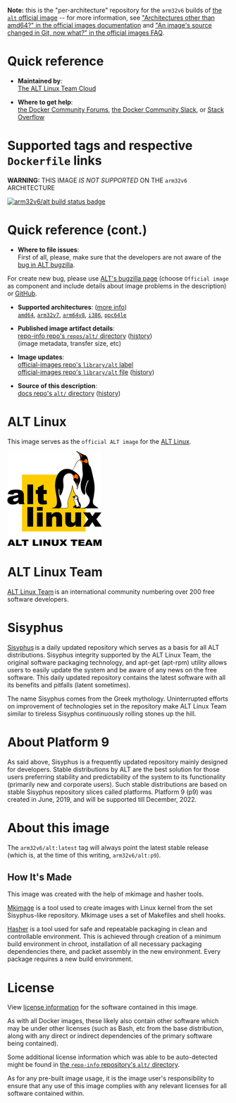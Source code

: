 <!--

********************************************************************************

WARNING:

    DO NOT EDIT "alt/README.md"

    IT IS AUTO-GENERATED

    (from the other files in "alt/" combined with a set of templates)

********************************************************************************

-->

**Note:** this is the "per-architecture" repository for the `arm32v6` builds of [the `alt` official image](https://hub.docker.com/_/alt) -- for more information, see ["Architectures other than amd64?" in the official images documentation](https://github.com/docker-library/official-images#architectures-other-than-amd64) and ["An image's source changed in Git, now what?" in the official images FAQ](https://github.com/docker-library/faq#an-images-source-changed-in-git-now-what).

# Quick reference

-	**Maintained by**:  
	[The ALT Linux Team Cloud](https://github.com/alt-cloud/docker-brew-alt)

-	**Where to get help**:  
	[the Docker Community Forums](https://forums.docker.com/), [the Docker Community Slack](https://dockr.ly/slack), or [Stack Overflow](https://stackoverflow.com/search?tab=newest&q=docker)

# Supported tags and respective `Dockerfile` links

**WARNING:** THIS IMAGE *IS NOT SUPPORTED* ON THE `arm32v6` ARCHITECTURE

[![arm32v6/alt build status badge](https://img.shields.io/jenkins/s/https/doi-janky.infosiftr.net/job/multiarch/job/arm32v6/job/alt.svg?label=arm32v6/alt%20%20build%20job)](https://doi-janky.infosiftr.net/job/multiarch/job/arm32v6/job/alt/)

# Quick reference (cont.)

-	**Where to file issues**:  
	First of all, please, make sure that the developers are not aware of the [bug in ALT bugzilla](https://bugzilla.altlinux.org/buglist.cgi?query_format=advanced&product=Sisyphus&component=docker-ce).

For create new bug, please use [ALT's bugzilla page](https://bugzilla.altlinux.org/enter_bug.cgi?product=Docker) (choose `Official image` as component and include details about image problems in the description) or [GitHub](https://github.com/alt-cloud/docker-brew-alt/issues).

-	**Supported architectures**: ([more info](https://github.com/docker-library/official-images#architectures-other-than-amd64))  
	[`amd64`](https://hub.docker.com/r/amd64/alt/), [`arm32v7`](https://hub.docker.com/r/arm32v7/alt/), [`arm64v8`](https://hub.docker.com/r/arm64v8/alt/), [`i386`](https://hub.docker.com/r/i386/alt/), [`ppc64le`](https://hub.docker.com/r/ppc64le/alt/)

-	**Published image artifact details**:  
	[repo-info repo's `repos/alt/` directory](https://github.com/docker-library/repo-info/blob/master/repos/alt) ([history](https://github.com/docker-library/repo-info/commits/master/repos/alt))  
	(image metadata, transfer size, etc)

-	**Image updates**:  
	[official-images repo's `library/alt` label](https://github.com/docker-library/official-images/issues?q=label%3Alibrary%2Falt)  
	[official-images repo's `library/alt` file](https://github.com/docker-library/official-images/blob/master/library/alt) ([history](https://github.com/docker-library/official-images/commits/master/library/alt))

-	**Source of this description**:  
	[docs repo's `alt/` directory](https://github.com/docker-library/docs/tree/master/alt) ([history](https://github.com/docker-library/docs/commits/master/alt))

# ALT Linux

This image serves as the `official ALT image` for the [ALT Linux](https://altlinux.org/).

![logo](https://raw.githubusercontent.com/docker-library/docs/61272173433fa8dc12405fdeec7e865ca5e95697/alt/logo.png)

# ALT Linux Team

[ALT Linux Team](http://www.altlinux.org/ALT_Linux_Team) is an international community numbering over 200 free software developers.

# Sisyphus

[Sisyphus](https://packages.altlinux.org/ru/Sisyphus/home) is a daily updated repository which serves as a basis for all ALT distributions. Sisyphus integrity supported by the ALT Linux Team, the original software packaging technology, and apt-get (apt-rpm) utility allows users to easily update the system and be aware of any news on the free software. This daily updated repository contains the latest software with all its benefits and pitfalls (latent sometimes).

The name Sisyphus comes from the Greek mythology. Uninterrupted efforts on improvement of technologies set in the repository make ALT Linux Team similar to tireless Sisyphus continuously rolling stones up the hill.

# About Platform 9

As said above, Sisyphus is a frequently updated repository mainly designed for developers. Stable distributions by ALT are the best solution for those users preferring stability and predictability of the system to its functionality (primarily new and corporate users). Such stable distributions are based on stable Sisyphus repository slices called platforms. Platform 9 (p9) was created in June, 2019, and will be supported till December, 2022.

# About this image

The `arm32v6/alt:latest` tag will always point the latest stable release (which is, at the time of this writing, `arm32v6/alt:p9`).

## How It's Made

This image was created with the help of mkimage and hasher tools.

[Mkimage](https://en.altlinux.org/Mkimage) is a tool used to create images with Linux kernel from the set Sisyphus-like repository. Mkimage uses a set of Makefiles and shell hooks.

[Hasher](https://en.altlinux.org/Hasher) is a tool used for safe and repeatable packaging in clean and controllable environment. This is achieved through creation of a minimum build environment in chroot, installation of all necessary packaging dependencies there, and packet assembly in the new environment. Every package requires a new build environment.

# License

View [license information](https://www.basealt.ru/products/starterkits/) for the software contained in this image.

As with all Docker images, these likely also contain other software which may be under other licenses (such as Bash, etc from the base distribution, along with any direct or indirect dependencies of the primary software being contained).

Some additional license information which was able to be auto-detected might be found in [the `repo-info` repository's `alt/` directory](https://github.com/docker-library/repo-info/tree/master/repos/alt).

As for any pre-built image usage, it is the image user's responsibility to ensure that any use of this image complies with any relevant licenses for all software contained within.
